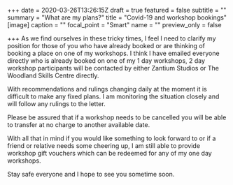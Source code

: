 +++
date = 2020-03-26T13:26:15Z
draft = true
featured = false
subtitle = ""
summary = "What are my plans?"
title = "Covid-19 and workshop bookings"
[image]
caption = ""
focal_point = "Smart"
name = ""
preview_only = false

+++
As we find ourselves in these tricky times, I feel I need to clarify my position for those of you who have already booked or are thinking of booking a place on one of my workshops. I  think I have emailed everyone directly who is already booked on one of my 1 day workshops, 2 day workshop participants will be contacted by either Zantium Studios or The Woodland Skills Centre directly.

With recommendations and rulings changing daily at the moment it is difficult to make any fixed plans. I am monitoring the situation closely and will follow any rulings to the letter.

Please be assured that if a workshop needs to be cancelled you will be able to transfer at no charge to another available date.

With all that in mind if you would like something to look forward to or if a friend or relative needs some cheering up, I am still able to provide workshop gift vouchers which can be redeemed for any of my one day workshops.

Stay safe everyone and I hope to see you sometime soon.